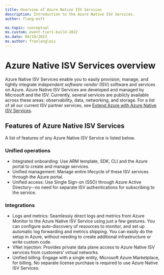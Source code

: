 ```yaml
---
title: Overview of Azure Native ISV Services
description: Introduction to the Azure Native ISV Services.
author: flang-msft

ms.topic: conceptual
ms.custom: event-tier1-build-2022
ms.date: 04/19/2023
ms.author: franlanglois
---
```


# Azure Native ISV Services overview

Azure Native ISV Services enable you to easily provision, manage, and tightly integrate *independent software vendor* (ISV) software and services on Azure. Azure Native ISV Services are developed and managed by Microsoft and the ISV. Currently, several services are publicly available across these areas: observability, data, networking, and storage. For a list of all our current ISV partner services, see [Extend Azure with Azure Native ISV Services](partners.md).

## Features of Azure Native ISV Services

A list of features of any Azure Native ISV Service is listed below.

### Unified operations

- Integrated onboarding: Use ARM template, SDK, CLI and the Azure portal to create and manage services.
- Unified management: Manage entire lifecycle of these ISV services through the Azure portal.
- Unified access: Use Single Sign-on (SSO) through Azure Active Directory--no need for separate ISV authentications for subscribing to the service.

### Integrations

- Logs and metrics: Seamlessly direct logs and metrics from Azure Monitor to the Azure Native ISV Service using just a few gestures. You can configure auto-discovery of resources to monitor, and set up automatic log forwarding and metrics shipping.  You can easily do the setup in Azure, without needing to create additional infrastructure or write custom code.
- VNet injection: Provides private data plane access to Azure Native ISV services from customers’ virtual networks.
- Unified billing: Engage with a single entity, Microsoft Azure Marketplace, for billing. No separate license purchase is required to use Azure Native ISV Services.


